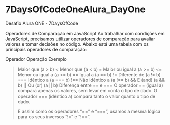 # 7DaysOfCodeOneAlura_DayOne
Desafio Alura ONE - 7DaysOfCode

Operadores de Comparação em JavaScript
Ao trabalhar com condições em JavaScript, precisamos utilizar operadores de comparação para avaliar valores e tomar decisões no código. Abaixo está uma tabela com os principais operadores de comparação:

Operador	Operação	Exemplo
>	Maior que	(a > b)
<	Menor que	(a < b)
>=	Maior ou igual a	(a >= b)
<=	Menor ou igual a	(a <= b)
==	Igual a	(a == b)
!=	Diferente de	(a != b)
===	Idêntico a	(a === b)
!==	Não idêntico a	(a !== b)
&&	E (and)	(a && b)
||	Ou (or)	(a || b)
Diferença entre == e ===
O operador == (igual a) compara apenas os valores, sem levar em conta o tipo de dado.
O operador === (idêntico a) compara tanto o valor quanto o tipo de dado.
>
>E assim como os operadores “==” e “===”, usamos a mesma lógica para os seus inversos “!=” e “!==”. 
